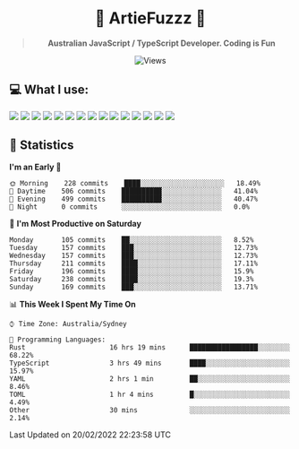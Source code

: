 <div align="center">
<h1>🔻 ArtieFuzzz 🔻</h1>
<!--- Kinda a mix between auguwu and TMUniversal's README.md pages --->
<!-- Have a good day after you read this :^) -->
  
<blockquote><strong>Australian JavaScript / TypeScript Developer. Coding is Fun</strong></blockquote>

![Views](https://komarev.com/ghpvc/?username=ArtieFuzzz&style=flat-square)

</div>

## 💻 What I use:

<div align="left">
<img src="https://img.shields.io/badge/deno-%23000000.svg?&style=for-the-badge&logo=deno&logoColor=white"/>
<img src="https://img.shields.io/badge/powershell-%235391FE.svg?&style=for-the-badge&logo=powershell&logoColor=white"/>
<img src="https://img.shields.io/badge/node.js-%23339933.svg?&style=for-the-badge&logo=node.js&logoColor=white"/>
<img src="https://img.shields.io/badge/typescript-%233178C6.svg?&style=for-the-badge&logo=typescript&logoColor=white"/>
<img src="https://img.shields.io/badge/rust-%23000000.svg?&style=for-the-badge&logo=rust&logoColor=white"/>
<img src="https://img.shields.io/badge/visual%20studio%20code-%23007ACC.svg?&style=for-the-badge&logo=visual%20studio%20code&logoColor=white"/>
<img src="https://img.shields.io/badge/kubernetes-%23326CE5.svg?&style=for-the-badge&logo=kubernetes&logoColor=white" />
<img src="https://img.shields.io/badge/docker-%232496ED.svg?&style=for-the-badge&logo=docker&logoColor=white"/>
<img src="https://img.shields.io/badge/ubuntu-%23E95420.svg?&style=for-the-badge&logo=ubuntu&logoColor=white"/>
<img src="https://img.shields.io/badge/linux-%23FCC624.svg?&style=for-the-badge&logo=linux&logoColor=black"/>
<img src="https://img.shields.io/badge/windows-%230078D6.svg?&style=for-the-badge&logo=windows&logoColor=white"/>
<img src="https://img.shields.io/badge/gnu%20bash-%234EAA25.svg?&style=for-the-badge&logo=gnu%20bash&logoColor=white"/>
<img src="https://img.shields.io/badge/prisma-%232D3748.svg?&style=for-the-badge&logo=prisma&logoColor=white"/>
<img src="https://img.shields.io/badge/mongodb-%2347A248.svg?&style=for-the-badge&logo=mongodb&logoColor=white"/>
<img src="https://img.shields.io/badge/postgresql-%23336791.svg?&style=for-the-badge&logo=postgresql&logoColor=white"/>
</div>

## 🌟 Statistics
<!--START_SECTION:waka-->
**I'm an Early 🐤** 

```text
🌞 Morning    228 commits    ████░░░░░░░░░░░░░░░░░░░░░   18.49% 
🌆 Daytime    506 commits    ██████████░░░░░░░░░░░░░░░   41.04% 
🌃 Evening    499 commits    ██████████░░░░░░░░░░░░░░░   40.47% 
🌙 Night      0 commits      ░░░░░░░░░░░░░░░░░░░░░░░░░   0.0%

```
📅 **I'm Most Productive on Saturday** 

```text
Monday       105 commits    ██░░░░░░░░░░░░░░░░░░░░░░░   8.52% 
Tuesday      157 commits    ███░░░░░░░░░░░░░░░░░░░░░░   12.73% 
Wednesday    157 commits    ███░░░░░░░░░░░░░░░░░░░░░░   12.73% 
Thursday     211 commits    ████░░░░░░░░░░░░░░░░░░░░░   17.11% 
Friday       196 commits    ████░░░░░░░░░░░░░░░░░░░░░   15.9% 
Saturday     238 commits    ████░░░░░░░░░░░░░░░░░░░░░   19.3% 
Sunday       169 commits    ███░░░░░░░░░░░░░░░░░░░░░░   13.71%

```


📊 **This Week I Spent My Time On** 

```text
⌚︎ Time Zone: Australia/Sydney

💬 Programming Languages: 
Rust                     16 hrs 19 mins      █████████████████░░░░░░░░   68.22% 
TypeScript               3 hrs 49 mins       ████░░░░░░░░░░░░░░░░░░░░░   15.97% 
YAML                     2 hrs 1 min         ██░░░░░░░░░░░░░░░░░░░░░░░   8.46% 
TOML                     1 hr 4 mins         █░░░░░░░░░░░░░░░░░░░░░░░░   4.49% 
Other                    30 mins             ░░░░░░░░░░░░░░░░░░░░░░░░░   2.14%

```


 Last Updated on 20/02/2022 22:23:58 UTC
<!--END_SECTION:waka-->
